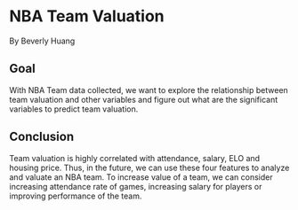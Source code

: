 # NBA Team Valuation

By Beverly Huang

## Goal
With NBA Team data collected, we want to explore the relationship between team valuation and other variables and figure out what are the significant variables to predict team valuation.

## Conclusion
Team valuation is highly correlated with attendance, salary, ELO and housing price. Thus, in the future, we can use these four features to analyze and valuate an NBA team. To increase value of a team, we can consider increasing attendance rate of games, increasing salary for players or improving performance of the team.
